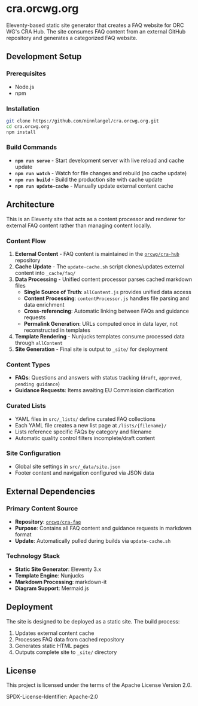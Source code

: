 # cra.orcwg.org

Eleventy-based static site generator that creates a FAQ website for ORC WG's CRA Hub. The site consumes FAQ content from an external GitHub repository and generates a categorized FAQ website.

## Development Setup

### Prerequisites
- Node.js
- npm

### Installation
```bash
git clone https://github.com/ninnlangel/cra.orcwg.org.git
cd cra.orcwg.org
npm install
```

### Build Commands

- **`npm run serve`** - Start development server with live reload and cache update
- **`npm run watch`** - Watch for file changes and rebuild (no cache update)
- **`npm run build`** - Build the production site with cache update
- **`npm run update-cache`** - Manually update external content cache

## Architecture

This is an Eleventy site that acts as a content processor and renderer for external FAQ content rather than managing content locally.

### Content Flow
1. **External Content** - FAQ content is maintained in the [`orcwg/cra-hub`](https://github.com/orcwg/cra-hub) repository
2. **Cache Update** - The `update-cache.sh` script clones/updates external content into `_cache/faq/`
3. **Data Processing** - Unified content processor parses cached markdown files
   - **Single Source of Truth**: `allContent.js` provides unified data access
   - **Content Processing**: `contentProcessor.js` handles file parsing and data enrichment
   - **Cross-referencing**: Automatic linking between FAQs and guidance requests
   - **Permalink Generation**: URLs computed once in data layer, not reconstructed in templates
4. **Template Rendering** - Nunjucks templates consume processed data through `allContent`
5. **Site Generation** - Final site is output to `_site/` for deployment

### Content Types
- **FAQs**: Questions and answers with status tracking (`draft`, `approved`, `pending guidance`)
- **Guidance Requests**: Items awaiting EU Commission clarification

### Curated Lists
- YAML files in `src/_lists/` define curated FAQ collections
- Each YAML file creates a new list page at `/lists/{filename}/`
- Lists reference specific FAQs by category and filename
- Automatic quality control filters incomplete/draft content

### Site Configuration
- Global site settings in `src/_data/site.json`
- Footer content and navigation configured via JSON data

## External Dependencies

### Primary Content Source
- **Repository**: [`orcwg/cra-faq`](https://github.com/orcwg/cra-faq)
- **Purpose**: Contains all FAQ content and guidance requests in markdown format
- **Update**: Automatically pulled during builds via `update-cache.sh`

### Technology Stack
- **Static Site Generator**: Eleventy 3.x
- **Template Engine**: Nunjucks
- **Markdown Processing**: markdown-it
- **Diagram Support**: Mermaid.js

## Deployment

The site is designed to be deployed as a static site. The build process:

1. Updates external content cache
2. Processes FAQ data from cached repository
3. Generates static HTML pages
4. Outputs complete site to `_site/` directory

## License

This project is licensed under the terms of the Apache License Version 2.0.

SPDX-License-Identifier: Apache-2.0

